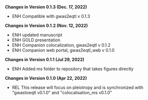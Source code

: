 **Changes in Version 0.1.3 (Dec. 17, 2022)**

- ENH Compatible with gwas2eqtl v 0.1.3

**Changes in Version 0.1.2 (Nov. 12, 2022)**

- ENH updated manuscript
- ENH GOLD presentation
- ENH Companion colocalization, gwas2eqtl v 0.1.2
- ENH Companion web portal, gwas2eqtl_web v 0.1.0

**Changes in Version 0.1.1 (Jul 29, 2022)**

- ENH Added ms folder to repository that takes figures directly

**Changes in Version 0.1.0 (Apr 22, 2022)**

- REL This release will focus on pleiotropy and is synchronized with "gwastoeqtl v0.1.0" and "colocalisation_ms v0.1.0"
